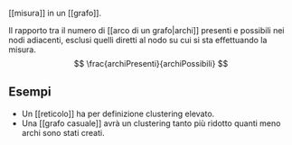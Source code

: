 [[misura]] in un [[grafo]].

Il rapporto tra il numero di [[arco di un grafo|archi]] presenti e possibili nei nodi adiacenti, esclusi quelli diretti al nodo su cui si sta effettuando la misura.
$$
\frac{archiPresenti}{archiPossibili}
$$

## Esempi

- Un [[reticolo]] ha per definizione clustering elevato.
- Una [[grafo casuale]] avrà un clustering tanto più ridotto quanti meno archi sono stati creati.